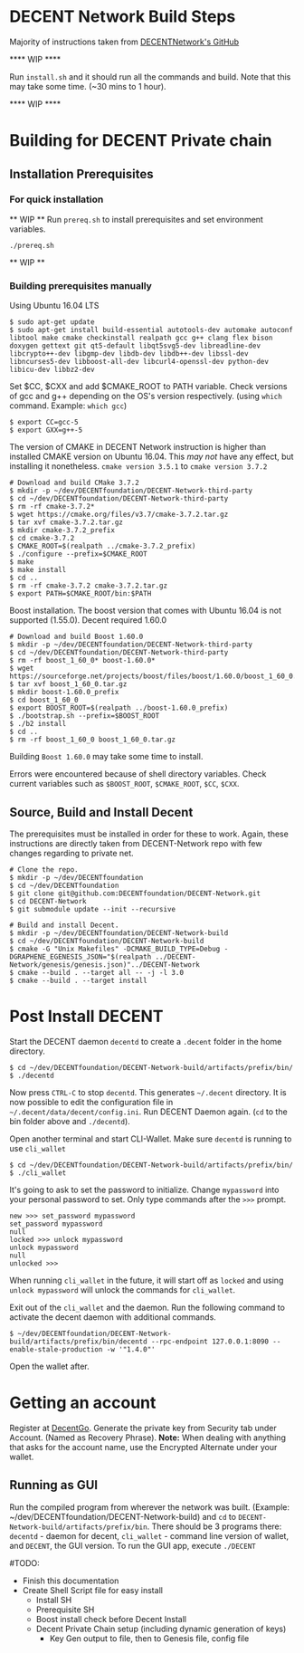 # DECENT Network Build Steps

Majority of instructions taken from [DECENTNetwork's GitHub](https://github.com/DECENTfoundation/DECENT-Network)


**** WIP ****

Run `install.sh` and it should run all the commands and build. Note that this may take some time. (~30 mins to 1 hour).

**** WIP ****

# Building for DECENT Private chain

## Installation Prerequisites

### For quick installation

** WIP **
Run `prereq.sh` to install prerequisites and set environment variables.

    ./prereq.sh

** WIP **

### Building prerequisites manually

Using Ubuntu 16.04 LTS

    $ sudo apt-get update
    $ sudo apt-get install build-essential autotools-dev automake autoconf libtool make cmake checkinstall realpath gcc g++ clang flex bison doxygen gettext git qt5-default libqt5svg5-dev libreadline-dev libcrypto++-dev libgmp-dev libdb-dev libdb++-dev libssl-dev libncurses5-dev libboost-all-dev libcurl4-openssl-dev python-dev libicu-dev libbz2-dev

Set \$CC, \$CXX and add \$CMAKE_ROOT to PATH variable. Check versions of gcc and g++ depending on the OS's version respectively. (using `which` command. Example: `which gcc`)

    $ export CC=gcc-5
    $ export GXX=g++-5

The version of CMAKE in DECENT Network instruction is higher than installed CMAKE version on Ubuntu 16.04. This _may not_ have any effect, but installing it nonetheless. `cmake version 3.5.1` to `cmake version 3.7.2`

    # Download and build CMake 3.7.2
    $ mkdir -p ~/dev/DECENTfoundation/DECENT-Network-third-party
    $ cd ~/dev/DECENTfoundation/DECENT-Network-third-party
    $ rm -rf cmake-3.7.2*
    $ wget https://cmake.org/files/v3.7/cmake-3.7.2.tar.gz
    $ tar xvf cmake-3.7.2.tar.gz
    $ mkdir cmake-3.7.2_prefix
    $ cd cmake-3.7.2
    $ CMAKE_ROOT=$(realpath ../cmake-3.7.2_prefix)
    $ ./configure --prefix=$CMAKE_ROOT
    $ make
    $ make install
    $ cd ..
    $ rm -rf cmake-3.7.2 cmake-3.7.2.tar.gz
    $ export PATH=$CMAKE_ROOT/bin:$PATH

Boost installation. The boost version that comes with Ubuntu 16.04 is not supported (1.55.0). Decent required 1.60.0

    # Download and build Boost 1.60.0
    $ mkdir -p ~/dev/DECENTfoundation/DECENT-Network-third-party
    $ cd ~/dev/DECENTfoundation/DECENT-Network-third-party
    $ rm -rf boost_1_60_0* boost-1.60.0*
    $ wget https://sourceforge.net/projects/boost/files/boost/1.60.0/boost_1_60_0.tar.gz
    $ tar xvf boost_1_60_0.tar.gz
    $ mkdir boost-1.60.0_prefix
    $ cd boost_1_60_0
    $ export BOOST_ROOT=$(realpath ../boost-1.60.0_prefix)
    $ ./bootstrap.sh --prefix=$BOOST_ROOT
    $ ./b2 install
    $ cd ..
    $ rm -rf boost_1_60_0 boost_1_60_0.tar.gz

Building `Boost 1.60.0` may take some time to install.

Errors were encountered because of shell directory variables. Check current variables such as `$BOOST_ROOT`, `$CMAKE_ROOT`, `$CC`, `$CXX`.

## Source, Build and Install Decent

The prerequisites must be installed in order for these to work. Again, these instructions are directly taken from DECENT-Network repo with few changes regarding to private net.

    # Clone the repo.
    $ mkdir -p ~/dev/DECENTfoundation
    $ cd ~/dev/DECENTfoundation
    $ git clone git@github.com:DECENTfoundation/DECENT-Network.git
    $ cd DECENT-Network
    $ git submodule update --init --recursive

    # Build and install Decent.
    $ mkdir -p ~/dev/DECENTfoundation/DECENT-Network-build
    $ cd ~/dev/DECENTfoundation/DECENT-Network-build
    $ cmake -G "Unix Makefiles" -DCMAKE_BUILD_TYPE=Debug -DGRAPHENE_EGENESIS_JSON="$(realpath ../DECENT-Network/genesis/genesis.json)"../DECENT-Network 
    $ cmake --build . --target all -- -j -l 3.0
    $ cmake --build . --target install

# Post Install DECENT

Start the DECENT daemon `decentd` to create a `.decent` folder in the home directory.

    $ cd ~/dev/DECENTfoundation/DECENT-Network-build/artifacts/prefix/bin/
    $ ./decentd

Now press `CTRL-C` to stop `decentd`. This generates `~/.decent` directory. It is now possible to edit the configuration file in `~/.decent/data/decent/config.ini`. Run DECENT Daemon again. (`cd` to the bin folder above and `./decentd`).

Open another terminal and start CLI-Wallet. Make sure `decentd` is running to use `cli_wallet`

    $ cd ~/dev/DECENTfoundation/DECENT-Network-build/artifacts/prefix/bin/
    $ ./cli_wallet

It's going to ask to set the password to initialize. Change `mypassword` into your personal password to set. Only type commands after the `>>>` prompt.
    
    new >>> set_password mypassword
    set_password mypassword
    null
    locked >>> unlock mypassword
    unlock mypassword
    null
    unlocked >>>

When running `cli_wallet` in the future, it will start off as `locked` and using `unlock mypassword` will unlock the commands for `cli_wallet`.

Exit out of the `cli_wallet` and the daemon. Run the following command to activate the decent daemon with additional commands.

    $ ~/dev/DECENTfoundation/DECENT-Network-build/artifacts/prefix/bin/decentd --rpc-endpoint 127.0.0.1:8090 --enable-stale-production -w '"1.4.0"' 

Open the wallet after.

# Getting an account

Register at [DecentGo](www.decentgo.com). Generate the private key from Security tab under Account. (Named as Recovery Phrase). **Note:** When dealing with anything that asks for the account name, use the Encrypted Alternate under your wallet.

## Running as GUI

Run the compiled program from wherever the network was built. (Example: ~/dev/DECENTfoundation/DECENT-Network-build) and `cd` to `DECENT-Network-build/artifacts/prefix/bin`. There should be 3 programs there: `decentd` - daemon for decent, `cli_wallet` - command line version of wallet, and `DECENT`, the GUI version. To run the GUI app, execute `./DECENT`

#TODO:

- Finish this documentation
- Create Shell Script file for easy install
    - Install SH
    - Prerequisite SH
    - Boost install check before Decent Install
    - Decent Private Chain setup (including dynamic generation of keys)
        - Key Gen output to file, then to Genesis file, config file
